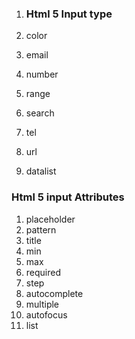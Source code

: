 1. ### Html 5 Input type

2. color

3. email

4. number

5. range

6. search

7. tel

8. url
9. datalist

### Html 5 input Attributes

1. placeholder
2. pattern
3. title
4. min
5. max
6. required
7. step
8. autocomplete
9. multiple
10. autofocus
11. list

